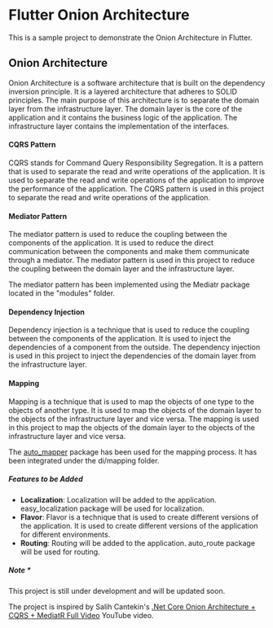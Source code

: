 # Flutter Onion Architecture

This is a sample project to demonstrate the Onion Architecture in Flutter.

## Onion Architecture

Onion Architecture is a software architecture that is built on the dependency inversion principle. It is a layered architecture that adheres to SOLID principles. The main purpose of this architecture is to separate the domain layer from the infrastructure layer. The domain layer is the core of the application and it contains the business logic of the application. The infrastructure layer contains the implementation of the interfaces.

#### CQRS Pattern

CQRS stands for Command Query Responsibility Segregation. It is a pattern that is used to separate the read and write operations of the application. It is used to separate the read and write operations of the application to improve the performance of the application. The CQRS pattern is used in this project to separate the read and write operations of the application.

#### Mediator Pattern

The mediator pattern is used to reduce the coupling between the components of the application. It is used to reduce the direct communication between the components and make them communicate through a mediator. The mediator pattern is used in this project to reduce the coupling between the domain layer and the infrastructure layer.

The mediator pattern has been implemented using the Mediatr package located in the "modules" folder.

#### Dependency Injection

Dependency injection is a technique that is used to reduce the coupling between the components of the application. It is used to inject the dependencies of a component from the outside. The dependency injection is used in this project to inject the dependencies of the domain layer from the infrastructure layer.

#### Mapping

Mapping is a technique that is used to map the objects of one type to the objects of another type. It is used to map the objects of the domain layer to the objects of the infrastructure layer and vice versa. The mapping is used in this project to map the objects of the domain layer to the objects of the infrastructure layer and vice versa.

The [auto_mapper](https://pub.dev/packages/auto_mappr) package has been used for the mapping process. It has been integrated under the di/mapping folder.

##### Features to be Added

- **Localization**: Localization will be added to the application. easy_localization package will be used for localization.
- **Flavor**: Flavor is a technique that is used to create different versions of the application. It is used to create different versions of the application for different environments.
- **Routing**: Routing will be added to the application. auto_route package will be used for routing.


##### Note *

This project is still under development and will be updated soon.

The project is inspired by Salih Cantekin's [.Net Core Onion Architecture + CQRS + MediatR Full Video](https://www.youtube.com/watch?v=KIhMeJ-jYME&t=322s) YouTube video.

